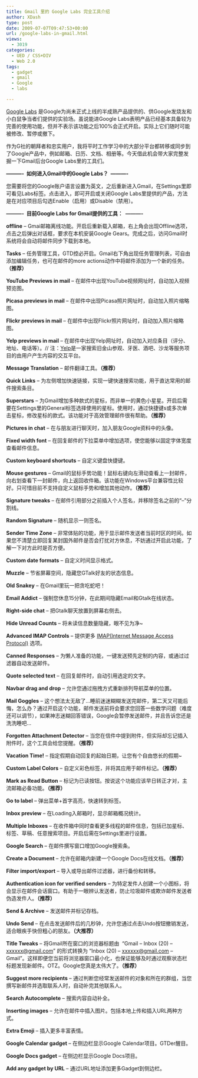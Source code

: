 ```yaml
---
title: Gmail 里的 Google Labs 完全工具介绍
author: XDash
type: post
date: 2009-07-07T09:47:53+00:00
url: /google-labs-in-gmail.html
views:
  - 3019
categories:
  - UED / CSS+DIV
  - Web 2.0
tags:
  - gadget
  - gmail
  - Google
  - labs

---
```

<a href="http://labs.google.cn/" target="_blank">Google Labs</a> 是Google为尚未正式上线的半成熟产品提供的、供Google发烧友和小白鼠争当者们提供的实验场。虽说能进Google Labs表明产品已经基本具备较为完善的使用功能，但并不表示该功能之后100%会正式开启。实际上它们随时可能被修改、暂停或撤下。

作为G社的朝拜者和忠实用户，我将平时工作学习中的大部分平台都转移或同步到了Google产品中，例如邮箱、日历、文档、相册等。今天借此机会带大家完整发掘一下Gmail后台Google Labs里的工具们。

<!--more-->

**&#8212;&#8212;&#8212;-  如何进入Gmail中的Google Labs？  &#8212;&#8212;&#8212;-**

您需要将您的Google账户语言设置为英文，之后重新进入Gmail，在Settings里即可看见Labs标签。点击进入，即可开启或关闭Google Labs里提供的产品，方法是在对应项目后勾选Enable（启用）或Disable（禁用）。

**&#8212;&#8212;&#8212;-  目前Google Labs for Gmail提供的工具：  &#8212;&#8212;&#8212;-**

**offline** &#8211; Gmai邮箱离线功能。开启后重新载入邮箱，右上角会出现Offline选项，点击之后弹出对话框，要求在本机安装Google Gears。完成之后，访问Gmail时系统将会自动将邮件同步下载到本地。

**Tasks** &#8211; 任务管理工具，GTD控必开启。Gmail右下角出现任务管理列表，可自由添加编辑任务，也可在邮件的more actions动作中将邮件添加为一个新的任务。**（推荐）**

**YouTube Previews in mail** &#8211; 在邮件中出现YouTube视频网址时，自动加入视频预览图。

**Picasa previews in mail** &#8211; 在邮件中出现Picasa照片网址时，自动加入照片缩略图。

**Flickr previews in mail** &#8211; 在邮件中出现Flickr照片网址时，自动加入照片缩略图。

**Yelp previews in mail** &#8211; 在邮件中出现Yelp网址时，自动加入对应条目（评分、地址、电话等）。// 注：<a href="http://www.yelp.com/" target="_blank">Yelp</a>是一家搜索旧金山参观、牙医、酒吧、沙龙等服务项目的由用户产生内容的交互平台。

**Message Translation** &#8211; 邮件翻译工具。**（推荐）**

**Quick Links** &#8211; 为左侧增加快速链接，实现一键快速搜索功能，用于直达常用的邮件搜索条目。

**Superstars** &#8211; 为Gmail增加多种款式的星标，而非单一的黄色小星星。开启后需要在Settings里的General标签选择使用的星标。使用时，通过快捷键s或多次单击星标，修改星标的款式。该功能对于高效管理邮件很有帮助。**（推荐）**

**Pictures in chat** &#8211; 在与朋友进行聊天时，加入朋友Google资料中的头像。

**Fixed width font** &#8211; 在回复邮件的下拉菜单中增加选项，使您能够以固定字体宽度查看邮件信息。

**Custom keyboard shortcuts** &#8211; 自定义键盘快捷键。

**Mouse gestures** &#8211; Gmail的鼠标手势功能！鼠标右键向左滑动查看上一封邮件，向右划查看下一封邮件，向上返回收件箱。该功能在Windows平台兼容性比较好。只可惜目前不支持自定义鼠标手势和增加其他动作。**（推荐）**

**Signature tweaks** &#8211; 在邮件引用部分之前插入个人签名，并移除签名之前的“&#8211;”分割线。

**Random Signature** &#8211; 随机显示一则签名。

**Sender Time Zone** &#8211; 非常体贴的功能，用于显示邮件发送者当前时区的时间。如果您不清楚立即回复某封国外邮件是否会打扰对方休息，不妨通过开启此功能，了解一下对方此时是否方便。

**Custom date formats** &#8211; 自定义时间显示格式。

**Muzzle** &#8211; 节省屏幕空间，隐藏您GTalk好友的状态信息。

**Old Snakey** &#8211; 在Gmail里玩一把贪吃蛇吧！

**Email Addict** &#8211; 强制您休息15分钟，在此期间隐藏Email和Gtalk在线状态。

**Right-side chat** &#8211; 把Gtalk聊天放置到屏幕右侧去。

**Hide Unread Counts** &#8211; 将未读信息数量隐藏，眼不见为净~

**Advanced IMAP Controls** &#8211; 提供更多 <a href="http://baike.baidu.com/view/17877.htm" target="_blank">IMAP(Internet Message Access Protocol)</a> 选项。

**Canned Responses** &#8211; 为懒人准备的功能，一键发送预先定制的内容，或通过过滤器自动发送邮件。

**Quote selected text** &#8211; 在回复邮件时，自动引用选定的文字。

**Navbar drag and drop** &#8211; 允许您通过拖拽方式重新排列导航菜单的位置。

**Mail Goggles** &#8211; 这个想法太无敌了&#8230;睡前迷迷糊糊发送完邮件，第二天又可能后悔，怎么办？通过开启这个功能，邮件发送前将会要求您回答一些数学问题（难度还可以调节），如果神志迷糊回答错误，Google会暂停发送邮件，并且告诉您还是洗洗睡吧&#8230;

**Forgotten Attachment Detector** &#8211; 当您在信件中提到附件，但实际却忘记插入附件时，这个工具会给您提醒。**（推荐）**

**Vacation Time!** &#8211; 指定假期自动回复的起始日期，让您有个自由悠长的假期~

**Custom Label Colors** &#8211; 自定义彩色标签，并将其应用于邮件标记。**（推荐）**

**Mark as Read Button** &#8211; 标记为已读按钮。按说这个功能应该早日转正才对，主流邮箱必备功能。**（推荐）**

**Go to label** &#8211; 弹出菜单+首字高亮，快速转到标签。

**Inbox preview** &#8211; 在Loading入邮箱时，显示邮箱概况统计。

**Multiple Inboxes** &#8211; 在收件箱中同时查看更多线程的邮件信息，包括已加星标、标签、草稿、任意搜索项目。开启后需在Settings里进行设置。

**Google Search** &#8211; 在邮件撰写窗口增加Google搜索条。

**Create a Document** &#8211; 允许在邮箱内新建一个Google Docs在线文档。**（推荐）**

**Filter import/export** &#8211; 导入或导出邮件过滤器，进行备份和转移。

**Authentication icon for verified senders** &#8211; 为特定发件人创建一个小图标，将会显示在邮件会话窗口。有助于一眼辨认发送者，防止垃圾邮件或欺诈邮件发送者伪造发件人。**（推荐）**

**Send & Archive** &#8211; 发送邮件并标记存档。

**Undo Send** &#8211; 在点击发送邮件后的几秒钟，允许您通过点击Undo按钮撤销发送，适合眼疾手快但粗心的朋友。**（大推荐）**

**Title Tweaks** &#8211; 将Gmail所在窗口的浏览器标题由  &#8220;Gmail &#8211; Inbox (20) &#8211; xxxxxx@gmail.com&#8221; 的形式转换为 &#8220;Inbox (20) &#8211; xxxxxx@gmail.com &#8211; Gmail&#8221;。这样即便您当前将浏览器窗口最小化，也保证能够及时通过观察状态栏标题发现新邮件。OTZ。Google您真是太伟大了。**（推荐）**

**Suggest more recipients** &#8211; 通过判断您经常发送邮件的对象和所在的群组，当您撰写新邮件并选取联系人时，自动补完其他联系人。

**Search Autocomplete** &#8211; 搜索内容自动补全。

**Inserting images** &#8211; 允许在邮件中插入图片。包括本地上传和插入URL两种方式。

**Extra Emoji** &#8211; 插入更多丰富表情。

**Google Calendar gadget** &#8211; 在侧边栏显示Google Calendar项目。GTDer醒目。

**Google Docs gadget** &#8211; 在侧边栏显示Google Docs项目。

**Add any gadget by URL** &#8211; 通过URL地址添加更多Gadget到侧边栏。